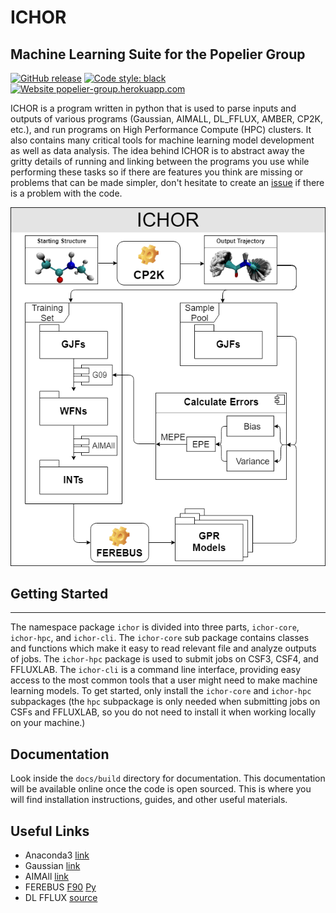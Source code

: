 # ICHOR
## Machine Learning Suite for the Popelier Group

[![GitHub release](https://img.shields.io/badge/release-v2.1-blue)](https://github.com/popelier-group/ICHOR/releases/)
[![Code style: black](https://img.shields.io/badge/code%20style-black-000000.svg)](https://github.com/psf/black)
[![Website popelier-group.herokuapp.com](https://img.shields.io/website-up-down-green-red/http/shields.io.svg)](https://popelier-group.herokuapp.com/docs/ichor/ichor/)

ICHOR is a program written in python that is used to parse inputs and outputs of various programs (Gaussian, AIMALL, DL_FFLUX, AMBER, CP2K, etc.), and run programs  on High Performance Compute (HPC) clusters. It also contains many critical tools for machine learning model development as well as data analysis. The idea behind ICHOR is to abstract away the gritty details of running and linking between the programs you use while performing these tasks so if there are features you think are missing or problems that can be made simpler, don't hesitate to create an [issue](https://github.com/popelier-group/ICHOR/issues) if there is a problem with the code.

![ICHOR Diagram](doc/img/ICHOR-diagram.png?raw=true "ICHOR Diagram")

## Getting Started
---
The namespace package `ichor` is divided into three parts, `ichor-core`, `ichor-hpc`, and `ichor-cli`. The `ichor-core` sub package contains classes and functions which make it easy to read relevant file and analyze outputs of jobs. The `ichor-hpc` package is used to submit jobs on CSF3, CSF4, and FFLUXLAB. The `ichor-cli` is a command line interface, providing easy access to the most common tools that a user might need to make machine learning models. To get started, only install the `ichor-core` and `ichor-hpc` subpackages (the `hpc` subpackage is only needed when submitting jobs on CSFs and FFLUXLAB, so you do not need to install it when working locally on your machine.)

## Documentation

Look inside the ``docs/build`` directory for documentation. This documentation will be available online once the code is open sourced. This is where you will find installation instructions, guides, and other useful materials.

## Useful Links

* Anaconda3 [link](https://www.anaconda.com/distribution/#download-section)
* Gaussian  [link](https://gaussian.com/glossary/g09/)
* AIMAll    [link](http://aim.tkgristmill.com/)
* FEREBUS   [F90](https://github.com/popelier-group/FEREBUS) [Py](https://github.com/popelier-group/pyFEREBUS)
* DL FFLUX  [source](https://github.com/popelier-group/DL_POLY)
